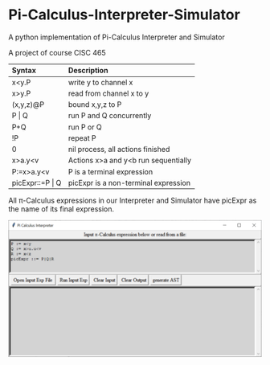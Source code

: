 # Pi-Calculus-Interpreter-Simulator
A python implementation of Pi-Calculus Interpreter and Simulator  

A project of course CISC 465

| Syntax  | Description  |  
| :-------------- |:---------------| 
| x<y.P      | write y to channel x | 
| x>y.P      | read from channel x to y       |   
| (x,y,z)@P | bound x,y,z to P        |   
| P &#124; Q      | run P and Q concurrently | 
| P+Q      | run P or Q       |   
| !P | repeat P        |    
| 0      | nil process, all actions finished | 
| x>a.y<v      | Actions x>a and y<b run sequentially       |   
| P:=x>a.y<v | P is a terminal expression        |   
| picExpr::=P &#124; Q| picExpr is a non-terminal expression | 
 
All π-Calculus expressions in our Interpreter and Simulator have picExpr as the name of its final expression.  
  

<img width="964" alt="GUI of Pi-Calculus Interpreter" src="https://github.com/Ruikang07/Pi-Calculus-Interpreter-Simulator/blob/b595949a5fa6817ae066c1e8ad3ea6b246ac9bf7/figures/picInterpreterGUI.PNG">

